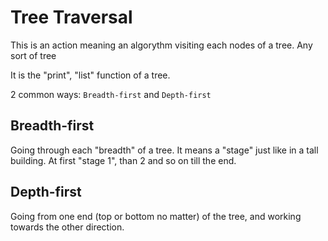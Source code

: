 # Tree Traversal
This is an action meaning an algorythm visiting each nodes of a tree.
Any sort of tree

It is the "print", "list" function of a tree.

2 common ways: `Breadth-first` and `Depth-first`

## Breadth-first
Going through each "breadth" of a tree. It means a "stage" just like in a tall building.
At first "stage 1", than 2 and so on till the end.

## Depth-first
Going from one end (top or bottom no matter) of the tree, and working towards the other direction.